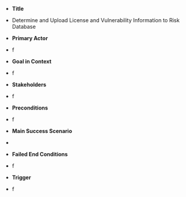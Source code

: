 * **Title**  
 + Determine and Upload License and Vulnerability Information to Risk Database

* **Primary Actor**
 + f

* **Goal in Context**
 + f
 
* **Stakeholders**
 + f
 
* **Preconditions**
 + f
 
* **Main Success Scenario**
 + 
 
* **Failed End Conditions**
 + f
 
* **Trigger**
 + f
